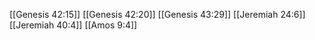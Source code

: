 [[Genesis 42:15]]
[[Genesis 42:20]]
[[Genesis 43:29]]
[[Jeremiah 24:6]]
[[Jeremiah 40:4]]
[[Amos 9:4]]
